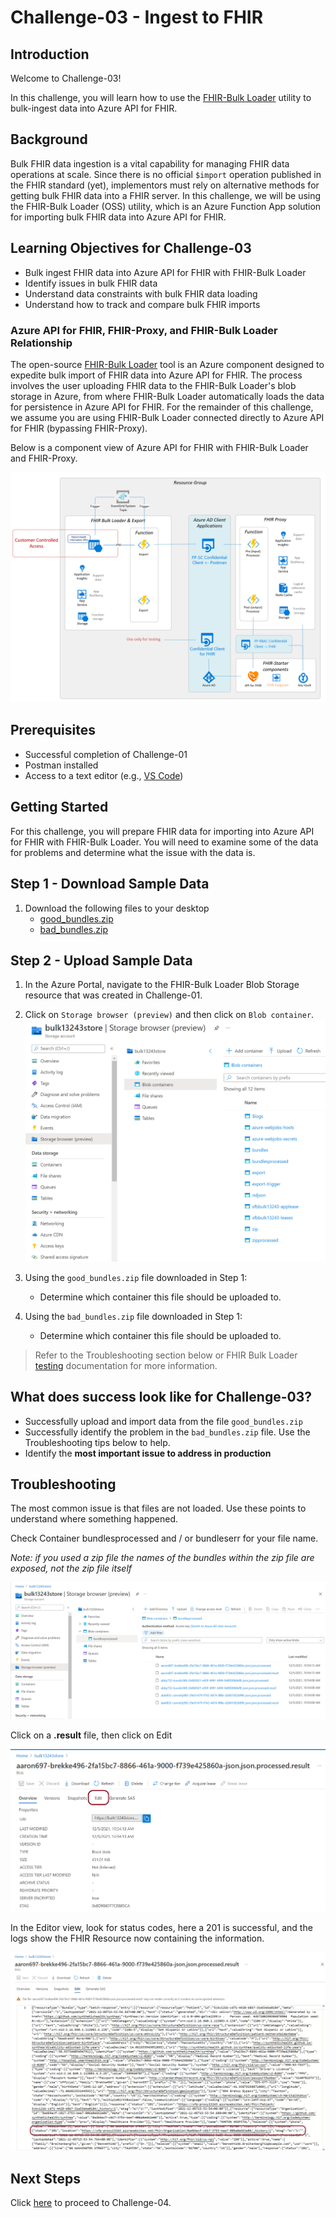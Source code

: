 # Challenge-03 - Ingest to FHIR

## Introduction

Welcome to Challenge-03!

In this challenge, you will learn how to use the [FHIR-Bulk Loader](https://github.com/microsoft/fhir-loader) utility to bulk-ingest data into Azure API for FHIR.

## Background

Bulk FHIR data ingestion is a vital capability for managing FHIR data operations at scale. Since there is no official `$import` operation published in the FHIR standard (yet), implementors must rely on alternative methods for getting bulk FHIR data into a FHIR server. In this challenge, we will be using the FHIR-Bulk Loader (OSS) utility, which is an Azure Function App solution for importing bulk FHIR data into Azure API for FHIR. 

## Learning Objectives for Challenge-03

+ Bulk ingest FHIR data into Azure API for FHIR with FHIR-Bulk Loader
+ Identify issues in bulk FHIR data
+ Understand data constraints with bulk FHIR data loading
+ Understand how to track and compare bulk FHIR imports

### Azure API for FHIR, FHIR-Proxy, and FHIR-Bulk Loader Relationship 
The open-source [FHIR-Bulk Loader](https://github.com/microsoft/fhir-loader) tool is an Azure component designed to expedite bulk import of FHIR data into Azure API for FHIR. The process involves the user uploading FHIR data to the FHIR-Bulk Loader's blob storage in Azure, from where FHIR-Bulk Loader automatically loads the data for persistence in Azure API for FHIR. For the remainder of this challenge, we assume you are using FHIR-Bulk Loader connected directly to Azure API for FHIR (bypassing FHIR-Proxy).

Below is a component view of Azure API for FHIR with FHIR-Bulk Loader and FHIR-Proxy.  

![components](./media/components.png)


## Prerequisites
+ Successful completion of Challenge-01
+ Postman installed
+ Access to a text editor (e.g., [VS Code](https://code.visualstudio.com/))

## Getting Started
For this challenge, you will prepare FHIR data for importing into Azure API for FHIR with FHIR-Bulk Loader. You will need to examine some of the data for problems and determine what the issue with the data is.


## Step 1 - Download Sample Data

1. Download the following files to your desktop
    + [good_bundles.zip](./samples/good_bundles.zip)
    + [bad_bundles.zip](./samples/bad_bundles.zip)

## Step 2 - Upload Sample Data

1. In the Azure Portal, navigate to the FHIR-Bulk Loader Blob Storage resource that was created in Challenge-01.

2. Click on `Storage browser (preview)` and then click on `Blob container`.
![Blob Containers](./media/portal-browser-container.png)  

3. Using the `good_bundles.zip` file downloaded in Step 1:
    + Determine which container this file should be uploaded to.

4. Using  the `bad_bundles.zip` file downloaded in Step 1:
    + Determine which container this file should be uploaded to.

> Refer to the Troubleshooting section below or FHIR Bulk Loader [testing](https://github.com/microsoft/fhir-loader/blob/main/docs/testing.md) documentation for more information.


## What does success look like for Challenge-03?

+ Successfully upload and import data from the file `good_bundles.zip`
+ Successfully identify the problem in the `bad_bundles.zip` file.  Use the Troubleshooting tips below to help. 
+ Identify the **most important issue to address in production**

## Troubleshooting 
The most common issue is that files are not loaded.  Use these points to understand where something happened. 

Check Container bundlesprocessed and / or bundleserr for your file name.  

_Note: if you used a zip file the names of the bundles within the zip file are exposed, not the zip file itself_

![bundlesprocessed](./media/bundlesprocessed.png)

Click on a **.result** file, then click on Edit

![bundle-edit](./media/bundle-edit.png)

In the Editor view, look for status codes, here a 201 is successful, and the logs show the FHIR Resource now containing the information. 

![bundle-edit-status](./media/bundle-edit-status.png)

## Next Steps

Click [here](../Challenge-04/Readme.md) to proceed to Challenge-04.

